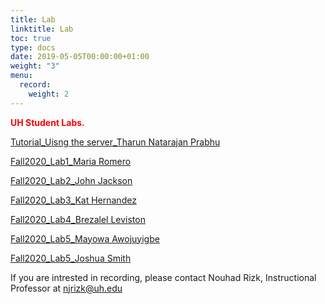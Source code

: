```yaml
---
title: Lab
linktitle: Lab
toc: true
type: docs
date: 2019-05-05T00:00:00+01:00
weight: "3"
menu:
  record:
    weight: 2
---
```



<span style="color:red">**UH Student Labs.**</span>

[Tutorial_Uisng the server_Tharun Natarajan Prabhu](https://youtu.be/8GmzgWliuew)


[Fall2020_Lab1_Maria Romero](https://drive.google.com/file/d/1Fe1ewXxtJ4tCeRRFF0scakWY0VPkZnT1/view/) 

[Fall2020_Lab2_John Jackson](https://www.youtube.com/watch?v=YBppVEoNvUQ) 


[Fall2020_Lab3_Kat Hernandez](https://youtu.be/MSoJexVpBk8) 


[Fall2020_Lab4_Brezalel Leviston](https://web.microsoftstream.com/video/0125c8dd-e672-495a-81b6-938f60663693) 



[Fall2020_Lab5_Mayowa Awojuyigbe](https://drive.google.com/file/d/13qOvqkisorseGZbQ_Osk7rN0NPoPVyFg/view?usp=sharing) 


[Fall2020_Lab5_Joshua Smith](https://www.youtube.com/watch?v=QlUD7FemVPw) 




If you are intrested in recording, please contact Nouhad Rizk, Instructional Professor  at <span style="color:blue">njrizk@uh.edu</span> 